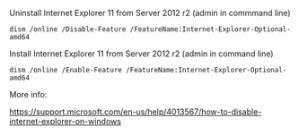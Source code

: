 Uninstall Internet Explorer 11 from Server 2012 r2 (admin in commmand line) 

`dism /online /Disable-Feature /FeatureName:Internet-Explorer-Optional-amd64`


Install Internet Explorer 11 from Server 2012 r2 (admin in command line) 


`dism /online /Enable-Feature /FeatureName:Internet-Explorer-Optional-amd64`


More info:

https://support.microsoft.com/en-us/help/4013567/how-to-disable-internet-explorer-on-windows
